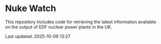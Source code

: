 # Nuke Watch

This repository includes code for retrieving the latest information available on the output of EDF nuclear power plants in the UK.

Last updated: 2025-10-09 13:27